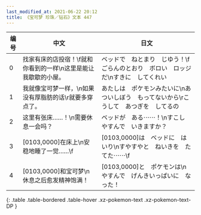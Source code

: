 ```yaml
---
last_modified_at: 2021-06-22 20:12
title: 《宝可梦 珍珠／钻石》文本 447
---
```

| 编号 | 中文 | 日文 |
| ---- | ---- | ---- |
| 0 | 找家有床的店投宿！\f就和你看到的一样\n这里是能让我歇歇的小屋。 | ベッドで　ねとまり　じゆう！\fごらんのとおり　ボロい　ロッジだ\nすきに　してくれい |
| 1 | 我就像宝可梦一样，\n如果没有厚脂肪的话\r就要多穿点了。 | あたしは　ポケモンみたいに\nあついしぼう　もってないから\rこうして　あつぎを　してるの |
| 2 | 这里有张床……！\n需要休息一会吗？ | ベッドが　ある⋯⋯！\nすこし　やすんで　いきますか？ |
| 3 | [0103,0000]在床上\n安稳地睡了一觉……\f | [0103,0000]は　ベッドに　はいり\nすやすやと　ねいきを　たてた⋯⋯\f |
| 4 | [0103,0000]和宝可梦\n休息之后愈发精神饱满！ | [0103,0000]と　ポケモンは\nやすんで　げんきいっぱいに　なった！ |
{: .table .table-bordered .table-hover .xz-pokemon-text .xz-pokemon-text-DP }